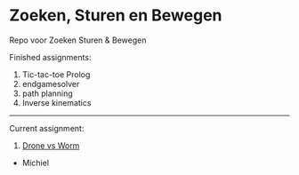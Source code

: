 Zoeken, Sturen en Bewegen 
=========================
Repo voor Zoeken Sturen &amp; Bewegen 

Finished assignments:

1. Tic-tac-toe Prolog
2. endgamesolver
3. path planning
4. Inverse kinematics
---

Current assignment:

1. [Drone vs Worm](http://www.dronevsworm.wordpress.com)

- Michiel

